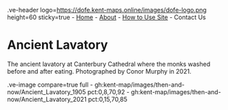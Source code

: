 .ve-header logo=https://dofe.kent-maps.online/images/dofe-logo.png height=60 sticky=true
	- [Home](/)
	- [About](/about)
	- [How to Use Site](/howto)
	- Contact Us

# Ancient Lavatory

The ancient lavatory at Canterbury Cathedral where the monks washed before and after eating.  Photographed by Conor Murphy in 2021.

.ve-image compare=true full
    - gh:kent-map/images/then-and-now/Ancient_Lavatory_1905 pct:0,8,70,92
    - gh:kent-map/images/then-and-now/Ancient_Lavatory_2021 pct:0,15,70,85
